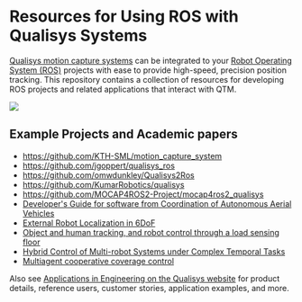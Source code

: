 # Resources for Using ROS with Qualisys Systems

[Qualisys motion capture systems](http://www.qualisys.com/) can be integrated to your [Robot Operating System (ROS)](http://www.ros.org/) projects with ease to provide high-speed, precision position tracking. This repository contains a collection of resources for developing ROS projects and related applications that interact with QTM.

![](https://s3-eu-west-1.amazonaws.com/content.qualisys.com/2017/03/motion-capture-engineering-analysing-snake-robot-movements.jpg)

## Example Projects and Academic papers

* https://github.com/KTH-SML/motion_capture_system
* https://github.com/jgoppert/qualisys_ros
* https://github.com/omwdunkley/Qualisys2Ros
* https://github.com/KumarRobotics/qualisys
* https://github.com/MOCAP4ROS2-Project/mocap4ros2_qualisys
* [Developer's Guide for software from Coordination of Autonomous Aerial Vehicles](https://github.com/qualisys/ROS/blob/master/Developer's%20Guide%20for%20software%20from%20Coordination%20of%20Autonomous%20Aerial%20Vehicles.pdf)
* [External Robot Localization in 6DoF](https://github.com/qualisys/ROS/blob/master/External%20Robot%20Localization%20in%206DoF.pdf)
* [Object and human tracking, and robot control through a load sensing floor](https://github.com/qualisys/ROS/blob/master/Objectandhumantrackingandrobotcontrolthroughaloadsensingfloor.pdf)
* [Hybrid Control of Multi-robot Systems under Complex Temporal Tasks](https://github.com/qualisys/ROS/blob/master/HybridControlofMultirobotSystems.pdf)
* [Multiagent cooperative coverage control](https://github.com/qualisys/ros-resources/blob/master/multiagent%20cooperative%20coverage%20control.pdf)

Also see [Applications in Engineering on the Qualisys website](http://www.qualisys.com/applications/engineering/) for product details, reference users, customer stories, application examples, and more.

